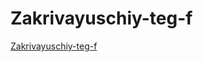 # Zakrivayuschiy-teg-f

[Zakrivayuschiy-teg-f](https://github.com/RatmirBabin/zakrivayuschiy-teg-f)
